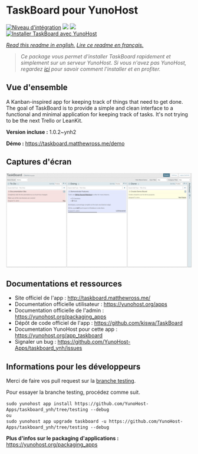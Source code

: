 # TaskBoard pour YunoHost

[![Niveau d'intégration](https://dash.yunohost.org/integration/taskboard.svg)](https://dash.yunohost.org/appci/app/taskboard) ![](https://ci-apps.yunohost.org/ci/badges/taskboard.status.svg) ![](https://ci-apps.yunohost.org/ci/badges/taskboard.maintain.svg)  
[![Installer TaskBoard avec YunoHost](https://install-app.yunohost.org/install-with-yunohost.svg)](https://install-app.yunohost.org/?app=taskboard)

*[Read this readme in english.](./README.md)*
*[Lire ce readme en français.](./README_fr.md)*

> *Ce package vous permet d'installer TaskBoard rapidement et simplement sur un serveur YunoHost.
Si vous n'avez pas YunoHost, regardez [ici](https://yunohost.org/#/install) pour savoir comment l'installer et en profiter.*

## Vue d'ensemble

A Kanban-inspired app for keeping track of things that need to get done.
The goal of TaskBoard is to provide a simple and clean interface to a functional and minimal application for keeping track of tasks. It's not trying to be the next Trello or LeanKit.

**Version incluse :** 1.0.2~ynh2

**Démo :** https://taskboard.matthewross.me/demo

## Captures d'écran

![](./doc/screenshots/screenshots.png)

## Documentations et ressources

* Site officiel de l'app : http://taskboard.matthewross.me/
* Documentation officielle utilisateur : https://yunohost.org/apps
* Documentation officielle de l'admin : https://yunohost.org/packaging_apps
* Dépôt de code officiel de l'app : https://github.com/kiswa/TaskBoard
* Documentation YunoHost pour cette app : https://yunohost.org/app_taskboard
* Signaler un bug : https://github.com/YunoHost-Apps/taskboard_ynh/issues

## Informations pour les développeurs

Merci de faire vos pull request sur la [branche testing](https://github.com/YunoHost-Apps/taskboard_ynh/tree/testing).

Pour essayer la branche testing, procédez comme suit.
```
sudo yunohost app install https://github.com/YunoHost-Apps/taskboard_ynh/tree/testing --debug
ou
sudo yunohost app upgrade taskboard -u https://github.com/YunoHost-Apps/taskboard_ynh/tree/testing --debug
```

**Plus d'infos sur le packaging d'applications :** https://yunohost.org/packaging_apps